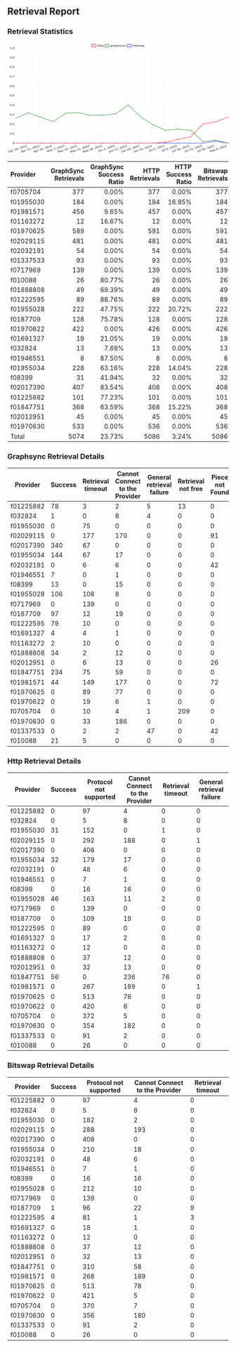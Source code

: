 ## Retrieval Report
### Retrieval Statistics
<img src="https://raw.githubusercontent.com/data-preservation-programs/filplus-checker-assets/main/filecoin-project/filecoin-plus-large-datasets/issues/1605/1691675846828.png"/>

| Provider  | GraphSync Retrievals | GraphSync Success Ratio | HTTP Retrievals | HTTP Success Ratio | Bitswap Retrievals | Bitswap Success Ratio |
| :-------- | -------------------: | ----------------------: | --------------: | -----------------: | -----------------: | --------------------: |
| f0705704  |                  377 |                   0.00% |             377 |              0.00% |                377 |                 0.00% |
| f01955030 |                  184 |                   0.00% |             184 |             16.85% |                184 |                 0.00% |
| f01981571 |                  456 |                   9.65% |             457 |              0.00% |                457 |                 0.00% |
| f01163272 |                   12 |                  16.67% |              12 |              0.00% |                 12 |                 0.00% |
| f01970625 |                  589 |                   0.00% |             591 |              0.00% |                591 |                 0.00% |
| f02029115 |                  481 |                   0.00% |             481 |              0.00% |                481 |                 0.00% |
| f02032191 |                   54 |                   0.00% |              54 |              0.00% |                 54 |                 0.00% |
| f01337533 |                   93 |                   0.00% |              93 |              0.00% |                 93 |                 0.00% |
| f0717969  |                  139 |                   0.00% |             139 |              0.00% |                139 |                 0.00% |
| f010088   |                   26 |                  80.77% |              26 |              0.00% |                 26 |                 0.00% |
| f01888808 |                   49 |                  69.39% |              49 |              0.00% |                 49 |                 0.00% |
| f01222595 |                   89 |                  88.76% |              89 |              0.00% |                 89 |                 4.49% |
| f01955028 |                  222 |                  47.75% |             222 |             20.72% |                222 |                 0.00% |
| f0187709  |                  128 |                  75.78% |             128 |              0.00% |                128 |                 0.78% |
| f01970622 |                  422 |                   0.00% |             426 |              0.00% |                426 |                 0.00% |
| f01691327 |                   19 |                  21.05% |              19 |              0.00% |                 19 |                 0.00% |
| f032824   |                   13 |                   7.69% |              13 |              0.00% |                 13 |                 0.00% |
| f01946551 |                    8 |                  87.50% |               8 |              0.00% |                  8 |                 0.00% |
| f01955034 |                  228 |                  63.16% |             228 |             14.04% |                228 |                 0.00% |
| f08399    |                   31 |                  41.94% |              32 |              0.00% |                 32 |                 0.00% |
| f02017390 |                  407 |                  83.54% |             408 |              0.00% |                408 |                 0.00% |
| f01225882 |                  101 |                  77.23% |             101 |              0.00% |                101 |                 0.00% |
| f01847751 |                  368 |                  63.59% |             368 |             15.22% |                368 |                 0.00% |
| f02012951 |                   45 |                   0.00% |              45 |              0.00% |                 45 |                 0.00% |
| f01970630 |                  533 |                   0.00% |             536 |              0.00% |                536 |                 0.00% |
| Total     |                 5074 |                  23.73% |            5086 |              3.24% |               5086 |                 0.10% |

### Graphsync Retrieval Details
| Provider  | Success | Retrieval timeout | Cannot Connect to the Provider | General retrieval failure | Retrieval not free | Piece not Found | Retrieval rejected | Unconfirmed block transfer | Provider not online | Retrieval throttled |
| --------- | ------- | ----------------- | ------------------------------ | ------------------------- | ------------------ | --------------- | ------------------ | -------------------------- | ------------------- | ------------------- |
| f01225882 | 78      | 3                 | 2                              | 5                         | 13                 | 0               | 0                  | 0                          | 0                   | 0                   |
| f032824   | 1       | 0                 | 8                              | 4                         | 0                  | 0               | 0                  | 0                          | 0                   | 0                   |
| f01955030 | 0       | 75                | 0                              | 0                         | 0                  | 0               | 0                  | 0                          | 109                 | 0                   |
| f02029115 | 0       | 177               | 170                            | 0                         | 0                  | 91              | 0                  | 43                         | 0                   | 0                   |
| f02017390 | 340     | 67                | 0                              | 0                         | 0                  | 0               | 0                  | 0                          | 0                   | 0                   |
| f01955034 | 144     | 67                | 17                             | 0                         | 0                  | 0               | 0                  | 0                          | 0                   | 0                   |
| f02032191 | 0       | 6                 | 6                              | 0                         | 0                  | 42              | 0                  | 0                          | 0                   | 0                   |
| f01946551 | 7       | 0                 | 1                              | 0                         | 0                  | 0               | 0                  | 0                          | 0                   | 0                   |
| f08399    | 13      | 0                 | 15                             | 0                         | 0                  | 0               | 0                  | 0                          | 0                   | 3                   |
| f01955028 | 106     | 108               | 8                              | 0                         | 0                  | 0               | 0                  | 0                          | 0                   | 0                   |
| f0717969  | 0       | 139               | 0                              | 0                         | 0                  | 0               | 0                  | 0                          | 0                   | 0                   |
| f0187709  | 97      | 12                | 19                             | 0                         | 0                  | 0               | 0                  | 0                          | 0                   | 0                   |
| f01222595 | 79      | 10                | 0                              | 0                         | 0                  | 0               | 0                  | 0                          | 0                   | 0                   |
| f01691327 | 4       | 4                 | 1                              | 0                         | 0                  | 0               | 10                 | 0                          | 0                   | 0                   |
| f01163272 | 2       | 10                | 0                              | 0                         | 0                  | 0               | 0                  | 0                          | 0                   | 0                   |
| f01888808 | 34      | 2                 | 12                             | 0                         | 0                  | 0               | 0                  | 1                          | 0                   | 0                   |
| f02012951 | 0       | 6                 | 13                             | 0                         | 0                  | 26              | 0                  | 0                          | 0                   | 0                   |
| f01847751 | 234     | 75                | 59                             | 0                         | 0                  | 0               | 0                  | 0                          | 0                   | 0                   |
| f01981571 | 44      | 149               | 177                            | 0                         | 0                  | 72              | 0                  | 14                         | 0                   | 0                   |
| f01970625 | 0       | 89                | 77                             | 0                         | 0                  | 0               | 0                  | 0                          | 423                 | 0                   |
| f01970622 | 0       | 19                | 6                              | 1                         | 0                  | 0               | 3                  | 47                         | 346                 | 0                   |
| f0705704  | 0       | 10                | 4                              | 1                         | 209                | 0               | 5                  | 46                         | 102                 | 0                   |
| f01970630 | 0       | 33                | 186                            | 0                         | 0                  | 0               | 5                  | 15                         | 294                 | 0                   |
| f01337533 | 0       | 2                 | 2                              | 47                        | 0                  | 42              | 0                  | 0                          | 0                   | 0                   |
| f010088   | 21      | 5                 | 0                              | 0                         | 0                  | 0               | 0                  | 0                          | 0                   | 0                   |

### Http Retrieval Details
| Provider  | Success | Protocol not supported | Cannot Connect to the Provider | Retrieval timeout | General retrieval failure |
| --------- | ------- | ---------------------- | ------------------------------ | ----------------- | ------------------------- |
| f01225882 | 0       | 97                     | 4                              | 0                 | 0                         |
| f032824   | 0       | 5                      | 8                              | 0                 | 0                         |
| f01955030 | 31      | 152                    | 0                              | 1                 | 0                         |
| f02029115 | 0       | 292                    | 188                            | 0                 | 1                         |
| f02017390 | 0       | 408                    | 0                              | 0                 | 0                         |
| f01955034 | 32      | 179                    | 17                             | 0                 | 0                         |
| f02032191 | 0       | 48                     | 6                              | 0                 | 0                         |
| f01946551 | 0       | 7                      | 1                              | 0                 | 0                         |
| f08399    | 0       | 16                     | 16                             | 0                 | 0                         |
| f01955028 | 46      | 163                    | 11                             | 2                 | 0                         |
| f0717969  | 0       | 139                    | 0                              | 0                 | 0                         |
| f0187709  | 0       | 109                    | 19                             | 0                 | 0                         |
| f01222595 | 0       | 89                     | 0                              | 0                 | 0                         |
| f01691327 | 0       | 17                     | 2                              | 0                 | 0                         |
| f01163272 | 0       | 12                     | 0                              | 0                 | 0                         |
| f01888808 | 0       | 37                     | 12                             | 0                 | 0                         |
| f02012951 | 0       | 32                     | 13                             | 0                 | 0                         |
| f01847751 | 56      | 0                      | 236                            | 76                | 0                         |
| f01981571 | 0       | 267                    | 189                            | 0                 | 1                         |
| f01970625 | 0       | 513                    | 78                             | 0                 | 0                         |
| f01970622 | 0       | 420                    | 6                              | 0                 | 0                         |
| f0705704  | 0       | 372                    | 5                              | 0                 | 0                         |
| f01970630 | 0       | 354                    | 182                            | 0                 | 0                         |
| f01337533 | 0       | 91                     | 2                              | 0                 | 0                         |
| f010088   | 0       | 26                     | 0                              | 0                 | 0                         |

### Bitswap Retrieval Details
| Provider  | Success | Protocol not supported | Cannot Connect to the Provider | Retrieval timeout |
| --------- | ------- | ---------------------- | ------------------------------ | ----------------- |
| f01225882 | 0       | 97                     | 4                              | 0                 |
| f032824   | 0       | 5                      | 8                              | 0                 |
| f01955030 | 0       | 182                    | 2                              | 0                 |
| f02029115 | 0       | 288                    | 193                            | 0                 |
| f02017390 | 0       | 408                    | 0                              | 0                 |
| f01955034 | 0       | 210                    | 18                             | 0                 |
| f02032191 | 0       | 48                     | 6                              | 0                 |
| f01946551 | 0       | 7                      | 1                              | 0                 |
| f08399    | 0       | 16                     | 16                             | 0                 |
| f01955028 | 0       | 212                    | 10                             | 0                 |
| f0717969  | 0       | 139                    | 0                              | 0                 |
| f0187709  | 1       | 96                     | 22                             | 9                 |
| f01222595 | 4       | 81                     | 1                              | 3                 |
| f01691327 | 0       | 18                     | 1                              | 0                 |
| f01163272 | 0       | 12                     | 0                              | 0                 |
| f01888808 | 0       | 37                     | 12                             | 0                 |
| f02012951 | 0       | 32                     | 13                             | 0                 |
| f01847751 | 0       | 310                    | 58                             | 0                 |
| f01981571 | 0       | 268                    | 189                            | 0                 |
| f01970625 | 0       | 513                    | 78                             | 0                 |
| f01970622 | 0       | 421                    | 5                              | 0                 |
| f0705704  | 0       | 370                    | 7                              | 0                 |
| f01970630 | 0       | 356                    | 180                            | 0                 |
| f01337533 | 0       | 91                     | 2                              | 0                 |
| f010088   | 0       | 26                     | 0                              | 0                 |
